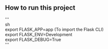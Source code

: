 ## How to run this project

'''
<br>sh<br>
export FLASK_APP=app (To import the Flask CLI)<br>
export FLASK_ENV=Development<br>
export FLASK_DEBUG=True<br>
'''